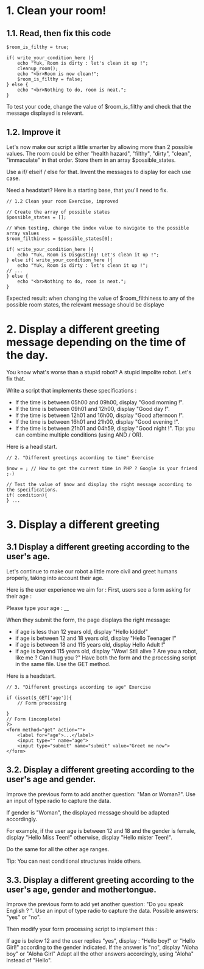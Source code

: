 # 1. Clean your room!
## 1.1. Read, then fix this code

```
$room_is_filthy = true;

if( write_your_condition_here ){
	echo "Yuk, Room is dirty : let's clean it up !";
	cleanup_room();
	echo "<br>Room is now clean!";
	$room_is_filthy = false;
} else {
	echo "<br>Nothing to do, room is neat.";
}
```

To test your code, change the value of $room_is_filthy and check that the message displayed is relevant.

## 1.2. Improve it

Let's now make our script a little smarter by allowing more than 2 possible values. The room could be either "health hazard", "filthy", "dirty", "clean", "immaculate" in that order. Store them in an array $possible_states.

Use a if/ elseif / else for that. Invent the messages to display for each use case.

Need a headstart? Here is a starting base, that you'll need to fix.

```
// 1.2 Clean your room Exercise, improved

// Create the array of possible states
$possible_states = [];

// When testing, change the index value to navigate to the possible array values
$room_filthiness = $possible_states[0]; 

if( write_your_condition_here ){
	echo "Yuk, Room is Disgusting! Let's clean it up !";
} else if( write_your_condition_here ){
	echo "Yuk, Room is dirty : let's clean it up !";
// ...
} else {
	echo "<br>Nothing to do, room is neat.";
}
```

Expected result: when changing the value of $room_filthiness to any of the possible room states, the relevant message should be displaye

# 2. Display a different greeting message depending on the time of the day.

You know what's worse than a stupid robot? A stupid impolite robot. Let's fix that.

Write a script that implements these specifications :

- If the time is between 05h00 and 09h00, display "Good morning !".
- If the time is between 09h01 and 12h00, display "Good day !".
- If the time is between 12h01 and 16h00, display "Good afternoon !".
- If the time is between 16h01 and 21h00, display "Good evening !".
- If the time is between 21h01 and 04h59, display "Good night !".
Tip: you can combine multiple conditions (using AND / OR).

Here is a head start.

```
// 2. "Different greetings according to time" Exercise

$now = ; // How to get the current time in PHP ? Google is your friend ;-)

// Test the value of $now and display the right message according to the specifications.
if( condition){
} ...

```

# 3. Display a different greeting
## 3.1 Display a different greeting according to the user's age.

Let's continue to make our robot a little more civil and greet humans properly, taking into account their age.

Here is the user experience we aim for :
First, users see a form asking for their age :

Please type your age : __

When they submit the form, the page displays the right message:

- if age is less than 12 years old, display "Hello kiddo!"
- if age is between 12 and 18 years old, display "Hello Teenager !"
- if age is between 18 and 115 years old, display Hello Adult !"
- if age is beyond 115 years old, display "Wow! Still alive ? Are you a robot, like me ? Can I hug you ?"
Have both the form and the processing script in the same file. Use the GET method.

Here is a headstart.

```
// 3. "Different greetings according to age" Exercise

if (isset($_GET['age']){
	// Form processing

}
// Form (incomplete)
?>
<form method="get" action="">
	<label for="age">...</label>
	<input type="" name="age">
	<input type="submit" name="submit" value="Greet me now">
</form>
```

## 3.2. Display a different greeting according to the user's age and gender.

Improve the previous form to add another question: "Man or Woman?". Use an input of type radio to capture the data.

If gender is "Woman", the displayed message should be adapted accordingly.

For example, if the user age is between 12 and 18 and the gender is female, display "Hello Miss Teen!" otherwise, display "Hello mister Teen!".

Do the same for all the other age ranges.

Tip: You can nest conditional structures inside others.

## 3.3. Display a different greeting according to the user's age, gender and mothertongue.

Improve the previous form to add yet another question: "Do you speak English ? ". Use an input of type radio to capture the data. Possible answers: "yes" or "no".

Then modify your form processing script to implement this :

If age is below 12 and the user replies "yes", display : "Hello boy!" or "Hello Girl!" according to the gender indicated.
If the answer is "no", display "Aloha boy" or "Aloha Girl"
Adapt all the other answers accordingly, using "Aloha" instead of "Hello".